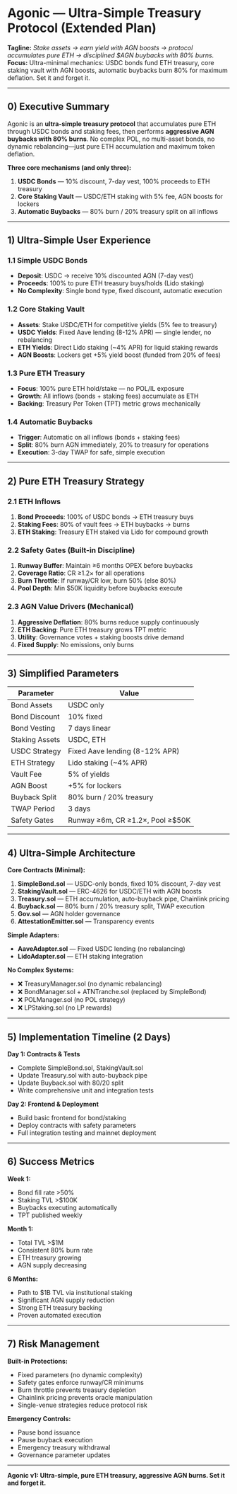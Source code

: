 # Agonic — Ultra-Simple Treasury Protocol (Extended Plan)

**Tagline:** *Stake assets → earn yield with AGN boosts → protocol accumulates pure ETH → disciplined $AGN buybacks with 80% burns.*  
**Focus:** Ultra-minimal mechanics: USDC bonds fund ETH treasury, core staking vault with AGN boosts, automatic buybacks burn 80% for maximum deflation. Set it and forget it.

---

## 0) Executive Summary

Agonic is an **ultra-simple treasury protocol** that accumulates pure ETH through USDC bonds and staking fees, then performs **aggressive AGN buybacks with 80% burns**. No complex POL, no multi-asset bonds, no dynamic rebalancing—just pure ETH accumulation and maximum token deflation.

**Three core mechanisms (and only three):**
1. **USDC Bonds** — 10% discount, 7-day vest, 100% proceeds to ETH treasury
2. **Core Staking Vault** — USDC/ETH staking with 5% fee, AGN boosts for lockers
3. **Automatic Buybacks** — 80% burn / 20% treasury split on all inflows

---

## 1) Ultra-Simple User Experience

### 1.1 Simple USDC Bonds
- **Deposit**: USDC → receive 10% discounted AGN (7-day vest)
- **Proceeds**: 100% to pure ETH treasury buys/holds (Lido staking)
- **No Complexity**: Single bond type, fixed discount, automatic execution

### 1.2 Core Staking Vault
- **Assets**: Stake USDC/ETH for competitive yields (5% fee to treasury)
- **USDC Yields**: Fixed Aave lending (8-12% APR) — single lender, no rebalancing
- **ETH Yields**: Direct Lido staking (~4% APR) for liquid staking rewards
- **AGN Boosts**: Lockers get +5% yield boost (funded from 20% of fees)

### 1.3 Pure ETH Treasury
- **Focus**: 100% pure ETH hold/stake — no POL/IL exposure
- **Growth**: All inflows (bonds + staking fees) accumulate as ETH
- **Backing**: Treasury Per Token (TPT) metric grows mechanically

### 1.4 Automatic Buybacks
- **Trigger**: Automatic on all inflows (bonds + staking fees)
- **Split**: 80% burn AGN immediately, 20% to treasury for operations
- **Execution**: 3-day TWAP for safe, simple execution

---

## 2) Pure ETH Treasury Strategy

### 2.1 ETH Inflows
1. **Bond Proceeds**: 100% of USDC bonds → ETH treasury buys
2. **Staking Fees**: 80% of vault fees → ETH buybacks → burns
3. **ETH Staking**: Treasury ETH staked via Lido for compound growth

### 2.2 Safety Gates (Built-in Discipline)
1. **Runway Buffer**: Maintain ≥6 months OPEX before buybacks
2. **Coverage Ratio**: CR ≥1.2× for all operations
3. **Burn Throttle**: If runway/CR low, burn 50% (else 80%)
4. **Pool Depth**: Min $50K liquidity before buybacks execute

### 2.3 AGN Value Drivers (Mechanical)
1. **Aggressive Deflation**: 80% burns reduce supply continuously
2. **ETH Backing**: Pure ETH treasury grows TPT metric
3. **Utility**: Governance votes + staking boosts drive demand
4. **Fixed Supply**: No emissions, only burns

---

## 3) Simplified Parameters

| Parameter | Value |
|---|---|
| Bond Assets | USDC only |
| Bond Discount | 10% fixed |
| Bond Vesting | 7 days linear |
| Staking Assets | USDC, ETH |
| USDC Strategy | Fixed Aave lending (8-12% APR) |
| ETH Strategy | Lido staking (~4% APR) |
| Vault Fee | 5% of yields |
| AGN Boost | +5% for lockers |
| Buyback Split | 80% burn / 20% treasury |
| TWAP Period | 3 days |
| Safety Gates | Runway ≥6m, CR ≥1.2×, Pool ≥$50K |

---

## 4) Ultra-Simple Architecture

**Core Contracts (Minimal):**
1. **SimpleBond.sol** — USDC-only bonds, fixed 10% discount, 7-day vest
2. **StakingVault.sol** — ERC-4626 for USDC/ETH with AGN boosts
3. **Treasury.sol** — ETH accumulation, auto-buyback pipe, Chainlink pricing
4. **Buyback.sol** — 80% burn / 20% treasury split, TWAP execution
5. **Gov.sol** — AGN holder governance
6. **AttestationEmitter.sol** — Transparency events

**Simple Adapters:**
- **AaveAdapter.sol** — Fixed USDC lending (no rebalancing)
- **LidoAdapter.sol** — ETH staking integration

**No Complex Systems:**
- ❌ TreasuryManager.sol (no dynamic rebalancing)
- ❌ BondManager.sol + ATNTranche.sol (replaced by SimpleBond)
- ❌ POLManager.sol (no POL strategy)
- ❌ LPStaking.sol (no LP rewards)

---

## 5) Implementation Timeline (2 Days)

**Day 1: Contracts & Tests**
- Complete SimpleBond.sol, StakingVault.sol
- Update Treasury.sol with auto-buyback pipe
- Update Buyback.sol with 80/20 split
- Write comprehensive unit and integration tests

**Day 2: Frontend & Deployment**
- Build basic frontend for bond/staking
- Deploy contracts with safety parameters
- Full integration testing and mainnet deployment

---

## 6) Success Metrics

**Week 1:**
- Bond fill rate >50%
- Staking TVL >$100K
- Buybacks executing automatically
- TPT published weekly

**Month 1:**
- Total TVL >$1M
- Consistent 80% burn rate
- ETH treasury growing
- AGN supply decreasing

**6 Months:**
- Path to $1B TVL via institutional staking
- Significant AGN supply reduction
- Strong ETH treasury backing
- Proven automated execution

---

## 7) Risk Management

**Built-in Protections:**
- Fixed parameters (no dynamic complexity)
- Safety gates enforce runway/CR minimums
- Burn throttle prevents treasury depletion
- Chainlink pricing prevents oracle manipulation
- Single-venue strategies reduce protocol risk

**Emergency Controls:**
- Pause bond issuance
- Pause buyback execution
- Emergency treasury withdrawal
- Governance parameter updates

---

**Agonic v1: Ultra-simple, pure ETH treasury, aggressive AGN burns. Set it and forget it.**